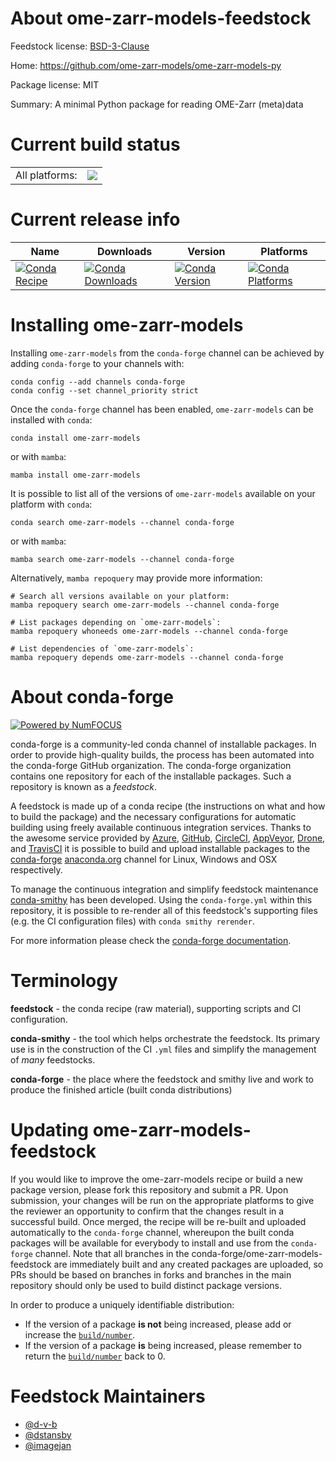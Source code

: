 About ome-zarr-models-feedstock
===============================

Feedstock license: [BSD-3-Clause](https://github.com/conda-forge/ome-zarr-models-feedstock/blob/main/LICENSE.txt)

Home: https://github.com/ome-zarr-models/ome-zarr-models-py

Package license: MIT

Summary: A minimal Python package for reading OME-Zarr (meta)data

Current build status
====================


<table><tr><td>All platforms:</td>
    <td>
      <a href="https://dev.azure.com/conda-forge/feedstock-builds/_build/latest?definitionId=24589&branchName=main">
        <img src="https://dev.azure.com/conda-forge/feedstock-builds/_apis/build/status/ome-zarr-models-feedstock?branchName=main">
      </a>
    </td>
  </tr>
</table>

Current release info
====================

| Name | Downloads | Version | Platforms |
| --- | --- | --- | --- |
| [![Conda Recipe](https://img.shields.io/badge/recipe-ome--zarr--models-green.svg)](https://anaconda.org/conda-forge/ome-zarr-models) | [![Conda Downloads](https://img.shields.io/conda/dn/conda-forge/ome-zarr-models.svg)](https://anaconda.org/conda-forge/ome-zarr-models) | [![Conda Version](https://img.shields.io/conda/vn/conda-forge/ome-zarr-models.svg)](https://anaconda.org/conda-forge/ome-zarr-models) | [![Conda Platforms](https://img.shields.io/conda/pn/conda-forge/ome-zarr-models.svg)](https://anaconda.org/conda-forge/ome-zarr-models) |

Installing ome-zarr-models
==========================

Installing `ome-zarr-models` from the `conda-forge` channel can be achieved by adding `conda-forge` to your channels with:

```
conda config --add channels conda-forge
conda config --set channel_priority strict
```

Once the `conda-forge` channel has been enabled, `ome-zarr-models` can be installed with `conda`:

```
conda install ome-zarr-models
```

or with `mamba`:

```
mamba install ome-zarr-models
```

It is possible to list all of the versions of `ome-zarr-models` available on your platform with `conda`:

```
conda search ome-zarr-models --channel conda-forge
```

or with `mamba`:

```
mamba search ome-zarr-models --channel conda-forge
```

Alternatively, `mamba repoquery` may provide more information:

```
# Search all versions available on your platform:
mamba repoquery search ome-zarr-models --channel conda-forge

# List packages depending on `ome-zarr-models`:
mamba repoquery whoneeds ome-zarr-models --channel conda-forge

# List dependencies of `ome-zarr-models`:
mamba repoquery depends ome-zarr-models --channel conda-forge
```


About conda-forge
=================

[![Powered by
NumFOCUS](https://img.shields.io/badge/powered%20by-NumFOCUS-orange.svg?style=flat&colorA=E1523D&colorB=007D8A)](https://numfocus.org)

conda-forge is a community-led conda channel of installable packages.
In order to provide high-quality builds, the process has been automated into the
conda-forge GitHub organization. The conda-forge organization contains one repository
for each of the installable packages. Such a repository is known as a *feedstock*.

A feedstock is made up of a conda recipe (the instructions on what and how to build
the package) and the necessary configurations for automatic building using freely
available continuous integration services. Thanks to the awesome service provided by
[Azure](https://azure.microsoft.com/en-us/services/devops/), [GitHub](https://github.com/),
[CircleCI](https://circleci.com/), [AppVeyor](https://www.appveyor.com/),
[Drone](https://cloud.drone.io/welcome), and [TravisCI](https://travis-ci.com/)
it is possible to build and upload installable packages to the
[conda-forge](https://anaconda.org/conda-forge) [anaconda.org](https://anaconda.org/)
channel for Linux, Windows and OSX respectively.

To manage the continuous integration and simplify feedstock maintenance
[conda-smithy](https://github.com/conda-forge/conda-smithy) has been developed.
Using the ``conda-forge.yml`` within this repository, it is possible to re-render all of
this feedstock's supporting files (e.g. the CI configuration files) with ``conda smithy rerender``.

For more information please check the [conda-forge documentation](https://conda-forge.org/docs/).

Terminology
===========

**feedstock** - the conda recipe (raw material), supporting scripts and CI configuration.

**conda-smithy** - the tool which helps orchestrate the feedstock.
                   Its primary use is in the construction of the CI ``.yml`` files
                   and simplify the management of *many* feedstocks.

**conda-forge** - the place where the feedstock and smithy live and work to
                  produce the finished article (built conda distributions)


Updating ome-zarr-models-feedstock
==================================

If you would like to improve the ome-zarr-models recipe or build a new
package version, please fork this repository and submit a PR. Upon submission,
your changes will be run on the appropriate platforms to give the reviewer an
opportunity to confirm that the changes result in a successful build. Once
merged, the recipe will be re-built and uploaded automatically to the
`conda-forge` channel, whereupon the built conda packages will be available for
everybody to install and use from the `conda-forge` channel.
Note that all branches in the conda-forge/ome-zarr-models-feedstock are
immediately built and any created packages are uploaded, so PRs should be based
on branches in forks and branches in the main repository should only be used to
build distinct package versions.

In order to produce a uniquely identifiable distribution:
 * If the version of a package **is not** being increased, please add or increase
   the [``build/number``](https://docs.conda.io/projects/conda-build/en/latest/resources/define-metadata.html#build-number-and-string).
 * If the version of a package **is** being increased, please remember to return
   the [``build/number``](https://docs.conda.io/projects/conda-build/en/latest/resources/define-metadata.html#build-number-and-string)
   back to 0.

Feedstock Maintainers
=====================

* [@d-v-b](https://github.com/d-v-b/)
* [@dstansby](https://github.com/dstansby/)
* [@imagejan](https://github.com/imagejan/)

